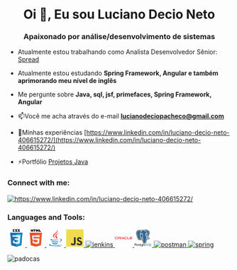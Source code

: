 <h1 align="center">Oi 👋, Eu sou Luciano Decio Neto</h1>
<h3 align="center">Apaixonado por análise/desenvolvimento de sistemas</h3>

- Atualmente estou trabalhando como Analista Desenvolvedor Sênior: <a href="https://spread.com.br/" target="blank">Spread<a/>

- Atualmente estou estudando **Spring Framework, Angular e também aprimorando meu nível de inglês**

- Me pergunte sobre **Java, sql, jsf, primefaces, Spring Framework, Angular**

- 📫Você me acha através do e-mail **lucianodeciopacheco@gmail.com**

- 📄Minhas experiências [https://www.linkedin.com/in/luciano-decio-neto-406615272/](https://www.linkedin.com/in/luciano-decio-neto-406615272/)
  
- ⚡Portfólio <a href="https://www.ldsystems.com.br/portfolio" target="blank">Projetos Java<a/>

<h3 align="left">Connect with me:</h3>
<p align="left">
<a href="https://www.linkedin.com/in/luciano-decio-neto-406615272/" target="blank"><img align="center" src="https://raw.githubusercontent.com/rahuldkjain/github-profile-readme-generator/master/src/images/icons/Social/linked-in-alt.svg" alt="https://www.linkedin.com/in/luciano-decio-neto-406615272/" height="30" width="40" /></a>
</p>

<h3 align="left">Languages and Tools:</h3>
<p align="left"> <a href="https://www.w3schools.com/css/" target="_blank" rel="noreferrer"> <img src="https://raw.githubusercontent.com/devicons/devicon/master/icons/css3/css3-original-wordmark.svg" alt="css3" width="40" height="40"/> </a> <a href="https://www.w3.org/html/" target="_blank" rel="noreferrer"> <img src="https://raw.githubusercontent.com/devicons/devicon/master/icons/html5/html5-original-wordmark.svg" alt="html5" width="40" height="40"/> </a> <a href="https://www.java.com" target="_blank" rel="noreferrer"> <img src="https://raw.githubusercontent.com/devicons/devicon/master/icons/java/java-original.svg" alt="java" width="40" height="40"/> </a> <a href="https://developer.mozilla.org/en-US/docs/Web/JavaScript" target="_blank" rel="noreferrer"> <img src="https://raw.githubusercontent.com/devicons/devicon/master/icons/javascript/javascript-original.svg" alt="javascript" width="40" height="40"/> </a> <a href="https://www.jenkins.io" target="_blank" rel="noreferrer"> <img src="https://www.vectorlogo.zone/logos/jenkins/jenkins-icon.svg" alt="jenkins" width="40" height="40"/> </a> <a href="https://www.oracle.com/" target="_blank" rel="noreferrer"> <img src="https://raw.githubusercontent.com/devicons/devicon/master/icons/oracle/oracle-original.svg" alt="oracle" width="40" height="40"/> </a> <a href="https://www.postgresql.org" target="_blank" rel="noreferrer"> <img src="https://raw.githubusercontent.com/devicons/devicon/master/icons/postgresql/postgresql-original-wordmark.svg" alt="postgresql" width="40" height="40"/> </a> <a href="https://postman.com" target="_blank" rel="noreferrer"> <img src="https://www.vectorlogo.zone/logos/getpostman/getpostman-icon.svg" alt="postman" width="40" height="40"/> </a> <a href="https://spring.io/" target="_blank" rel="noreferrer"> <img src="https://www.vectorlogo.zone/logos/springio/springio-icon.svg" alt="spring" width="40" height="40"/> </a> </p>

<p><img align="center" src="https://github-readme-stats.vercel.app/api/top-langs?username=padocas&show_icons=true&locale=en&layout=compact" alt="padocas" /></p>
